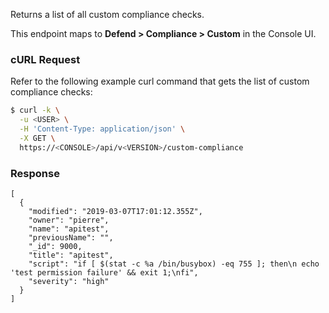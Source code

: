 Returns a list of all custom compliance checks.

This endpoint maps to **Defend > Compliance > Custom** in the Console UI.

### cURL Request

Refer to the following example curl command that gets the list of custom compliance checks:

```bash
$ curl -k \
  -u <USER> \
  -H 'Content-Type: application/json' \
  -X GET \
  https://<CONSOLE>/api/v<VERSION>/custom-compliance
```

### Response

```
[
  {
    "modified": "2019-03-07T17:01:12.355Z",
    "owner": "pierre",
    "name": "apitest",
    "previousName": "",
    "_id": 9000,
    "title": "apitest",
    "script": "if [ $(stat -c %a /bin/busybox) -eq 755 ]; then\n echo 'test permission failure' && exit 1;\nfi",
    "severity": "high"
  }
]
```
